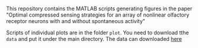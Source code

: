 This repository contains the MATLAB scripts generating figures in the paper "Optimal compressed sensing strategies for an array of nonlinear olfactory receptor neurons with and without spontaneous activity"

Scripts of individual plots are in the folder `plot`. You need to download tthe `data` and put it under the main directory. The data can downloaded [here](https://drive.google.com/drive/folders/1kONCqG5dYnZ5CGpU1jgRJKaRElHv6Ye9?usp=drive_link)
